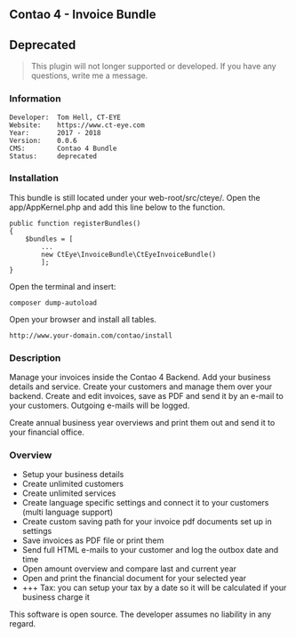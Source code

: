 Contao 4 - Invoice Bundle
---

## Deprecated
> This plugin will not longer supported or developed. If you have any questions, write me a message.

### Information
```
Developer:  Tom Hell, CT-EYE
Website:    https://www.ct-eye.com
Year:       2017 - 2018
Version:    0.0.6
CMS:        Contao 4 Bundle
Status:		deprecated
```


### Installation

This bundle is still located under your web-root/src/cteye/.
Open the app/AppKernel.php and add this line below to the function.
    
    public function registerBundles()
    {
        $bundles = [
            ...
            new CtEye\InvoiceBundle\CtEyeInvoiceBundle()
            ];
    }

Open the terminal and insert:
```
composer dump-autoload
```

Open your browser and install all tables.

```
http://www.your-domain.com/contao/install
```


### Description
Manage your invoices inside the Contao 4 Backend.
Add your business details and service. Create your customers and manage them over your backend. Create and edit invoices, save as PDF and send it by an e-mail to your customers.
Outgoing e-mails will be logged.

Create annual business year overviews and print them out and send it to your financial office.


### Overview
 - Setup your business details
 - Create unlimited customers
 - Create unlimited services
 - Create language specific settings and connect it to your customers (multi language support)
 - Create custom saving path for your invoice pdf documents set up in settings 
 - Save invoices as PDF file or print them
 - Send full HTML e-mails to your customer and log the outbox date and time
 - Open amount overview and compare last and current year
 - Open and print the financial document for your selected year
 - +++ Tax: you can setup your tax by a date so it will be calculated if your business charge it
  
  

This software is open source. The developer assumes no liability in any regard.